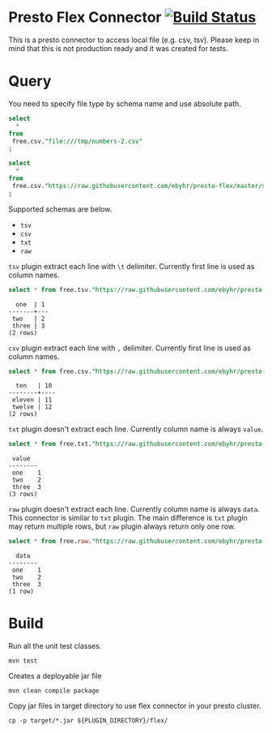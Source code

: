 # Presto Flex Connector [![Build Status](https://travis-ci.org/ebyhr/presto-flex.svg?branch=master)](https://travis-ci.org/ebyhr/presto-flex)
This is a presto connector to access local file (e.g. csv, tsv). Please keep in mind that this is not production ready and it was created for tests.

# Query
You need to specify file type by schema name and use absolute path.
```sql
select
  * 
from 
 free.csv."file:///tmp/numbers-2.csv"
;

select
  * 
from 
 free.csv."https://raw.githubusercontent.com/ebyhr/presto-flex/master/src/test/resources/example-data/numbers-2.csv"
;
``` 

Supported schemas are below.
- `tsv`
- `csv`
- `txt`
- `raw`

`tsv` plugin extract each line with `\t` delimiter. Currently first line is used as column names.
```sql
select * from free.tsv."https://raw.githubusercontent.com/ebyhr/presto-flex/master/src/test/resources/example-data/numbers.tsv";
``` 
```
  one  | 1 
-------+---
 two   | 2 
 three | 3
(2 rows)
```


`csv` plugin extract each line with `,` delimiter. Currently first line is used as column names.
```sql
select * from free.csv."https://raw.githubusercontent.com/ebyhr/presto-flex/master/src/test/resources/example-data/numbers-2.csv";
```
```
  ten   | 10 
--------+----
 eleven | 11 
 twelve | 12
(2 rows)
```

`txt` plugin doesn't extract each line. Currently column name is always `value`.
```sql
select * from free.txt."https://raw.githubusercontent.com/ebyhr/presto-flex/master/src/test/resources/example-data/numbers.tsv";
``` 
```
 value  
--------
 one    1   
 two    2   
 three  3
(3 rows)
```

`raw` plugin doesn't extract each line. Currently column name is always `data`. This connector is similar to `txt` plugin. 
The main difference is `txt` plugin may return multiple rows, but `raw` plugin always return only one row.
```sql
select * from free.raw."https://raw.githubusercontent.com/ebyhr/presto-flex/master/src/test/resources/example-data/numbers.tsv";
``` 
```
  data  
--------
 one    1   
 two    2   
 three  3 
(1 row)
```

# Build
Run all the unit test classes.
```
mvn test
```

Creates a deployable jar file
```
mvn clean compile package
```

Copy jar files in target directory to use flex connector in your presto cluster.
```
cp -p target/*.jar ${PLUGIN_DIRECTORY}/flex/
```